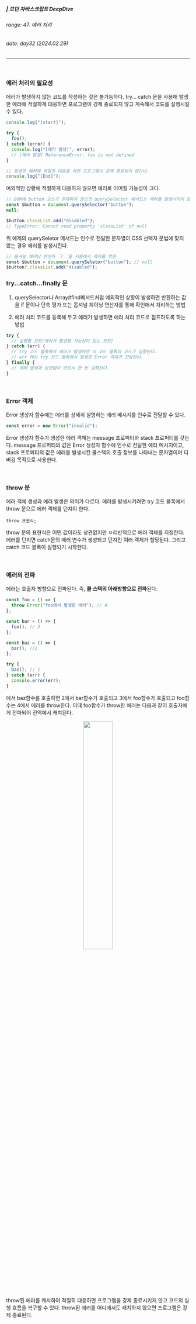 ##### | 모던 자바스크립트 DeepDive <br />

###### range: 47. 에러 처리 <br />

###### date: day32 (2024.02.29) <br />

<hr />
<br />

### 에러 처리의 필요성

에러가 발생하지 않는 코드를 작성하는 것은 불가능하다. try... catch 문을 사용해 발생한 에러에 적절하게 대응하면 프로그램이 강제 종료되지 않고 계속해서 코드를 실행시킬 수 있다.

```javascript
console.log("[start]");

try {
  foo();
} catch (error) {
  console.log("[에러 발생]", error);
  // [에러 발생] ReferenceError: foo is not defined
}

// 발생한 에러에 적절한 대응을 하면 프로그램이 강제 종료되지 않는다.
console.log("[End]");
```

예외적인 상황에 적절하게 대응하지 않으면 에러로 이어질 가능성이 크다.

```javascript
// DOM에 button 요소가 존재하지 않으면 querySelector 메서드는 에러를 발생시키지 않고 null을 반환한다.
const $button = document.querySelector("button");
null;

$button.classList.add("disabled");
// TypeError: Cannot read property 'classList' of null
```

위 예제의 querySeletor 메서드는 인수로 전달한 문자열이 CSS 선택자 문법에 맞지 않는 경우 에러를 발생시킨다.

```javascript
// 옵셔널 체이닝 연산자 `?.`을 사용해서 에러를 막음
const $button = document.querySeletor("button"); // null
$button?.classList.add("disabled");
```

### try...catch...finally 문

1. querySelector나 Array#find메서드처럼 예외적인 상황이 발생하면 반환하는 값을 if 문이나 단축 평가 또는 옵셔널 체이닝 연산자를 통해 확인해서 처리하는 방법

2. 에러 처리 코드를 등록해 두고 에러가 발생하면 에러 처리 코드로 점프하도록 하는 방법

```javascript
try {
  // 실행할 코드(에러가 발생할 가능성이 있는 코드)
} catch (err) {
  // try 코드 블록에서 에러가 발생하면 이 코드 블록의 코드가 실행된다.
  // err 에는 try 코드 블록에서 발생한 Error 객체가 전달된다.
} finally {
  // 에러 발생과 상관없이 반드시 한 번 실행된다.
}
```

<br />

### Error 객체

Error 생성자 함수에는 에러를 상세히 설명하는 에러 메시지를 인수로 전달할 수 있다.

```javascript
const error = new Error("invalid");
```

Error 생성자 함수가 생성한 에러 객체는 message 프로퍼티와 stack 프로퍼티를 갖는다. message 프로퍼티의 값은 Error 생성자 함수에 인수로 전달한 에러 메시지이고, stack 프로퍼티의 값은 에러를 발생시킨 콜스택의 호출 정보를 나타내는 문자열이며 디버깅 목적으로 사용한다.

<br />

### throw 문

에러 객체 생성과 에러 발생은 의미가 다르다.
에러를 발생시키려면 try 코드 블록에서 throw 문으로 에러 객체를 던져야 한다.

`throw 표현식;`

throw 문의 표현식은 어떤 값이라도 상관없지만 ㅇ리반적으로 에러 객체를 지정한다. 에러를 던지면 catch문의 에러 변수가 생성되고 던져진 여러 객체가 할당된다. 그리고 catch 코드 블록이 실행되기 시작한다.

<br />

### 에러의 전파

에러는 호출자 방향으로 전파된다. 즉, **콜 스택의 아래방향으로 전파**된다.

```javascript
const foo = () => {
  throw Error("foo에서 발생한 에러"); // 4
};

const bar = () => {
  foo(); // 3
};

const baz = () => {
  bar(); //2
};

try {
  baz(); // 1
} catch (err) {
  console.error(err);
}
```

에서 baz함수를 호출하면 2에서 bar함수가 호출되고 3에서 foo함수가 호출되고 foo함수는 4에서 에러를 throw한다. 이때 foo함수가 throw한 에러는 다음과 같이 호출자에게 전파되어 전역에서 캐치된다.

<p align="center">
<img width="40%" src="https://github.com/mobi-community/mobi-2th-book-study/assets/134191817/062ec805-7fc9-4b6f-a97c-3b9505645223" />
</p>

throw된 에러를 캐치하여 적절히 대응하면 프로그램을 강제 종료시키지 않고 코드의 실행 흐름을 복구할 수 있다. throw된 에러를 어디에서도 캐치하지 않으면 프로그램은 강제 종료된다.
